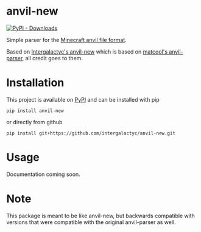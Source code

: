 # anvil-new

[![PyPI - Downloads](https://img.shields.io/pypi/dm/anvil-new)](https://pypi.org/project/anvil-new/)

Simple parser for the [Minecraft anvil file format](https://minecraft.gamepedia.com/Anvil_file_format).

Based on [Intergalactyc's anvil-new](https://github.com/Intergalactyc/anvil-new) which is based on [matcool's anvil-parser](https://github.com/matcool/anvil-parser), all credit goes to them.
# Installation
This project is available on [PyPI](https://pypi.org/project/anvil-new/) and can be installed with pip
```
pip install anvil-new
```
or directly from github
```
pip install git+https://github.com/intergalactyc/anvil-new.git
```

# Usage
Documentation coming soon.

# Note
This package is meant to be like anvil-new, but backwards compatible with versions that were compatible with the original anvil-parser as well.